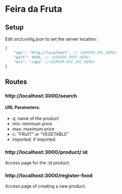 # Feira da Fruta

## Setup
Edit src/config.json to set the server location:
```javascript
{
    "api": "http://localhost", // <SERVER_URL_HERE>
    "port": 4600, // <SERVER_PORT_HERE>
    "uri": "/api" //<SERVER_API_URI_HERE>
}
```

## Routes

### http://localhost:3000/search

#### URL Parameters:
 - q: name of the product
 - min: minimum price
 - max: maximum price
 - c: "FRUIT" or "VEGETABLE"
 - imported: if imported.

### http://localhost:3000/product/:id

Access page for the :id product.

### http://localhost:3000/register-food

Access page of creating a new product.
